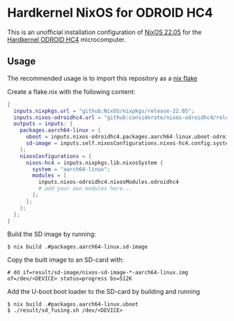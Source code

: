 # Hardkernel NixOS for ODROID HC4

This is an unofficial installation configuration of [NixOS
22.05](https://nixos.org/manual/nixos/stable/) for the [Hardkernel
ODROID HC4](https://wiki.odroid.com/odroid-hc4/odroid-hc4)
microcomputer.

## Usage

The recommended usage is to import this repository as a [nix
flake](https://nixos.wiki/wiki/Flakes)

Create a flake.nix with the following content:

``` nix
{
  inputs.nixpkgs.url = "github:NixOS/nixpkgs/release-22.05";
  inputs.nixos-odroidhc4.url = "github:considerate/nixos-odroidhc4/release-22.05";
  outputs = inputs: {
    packages.aarch64-linux = {
      uboot = inputs.nixos-odroidhc4.packages.aarch64-linux.uboot-odroid-hc4;
      sd-image = inputs.self.nixosConfigurations.nixos-hc4.config.system.build.sdImage;
    };
    nixosConfigurations = {
      nixos-hc4 = inputs.nixpkgs.lib.nixosSystem {
        system = "aarch64-linux";
        modules = [
          inputs.nixos-odroidhc4.nixosModules.odroidhc4
          # add your own modules here...
        ];
      };
    };
  };
}
```

Build the SD image by running:

``` console
$ nix build .#packages.aarch64-linux.sd-image
```

Copy the built image to an SD-card with:

``` console
# dd if=result/sd-image/nixos-sd-image-*-aarch64-linux.img of=/dev/<DEVICE> status=progress bs=512K
```

Add the U-boot boot loader to the SD-card by building and running

``` console
$ nix build .#packages.aarch64-linux.uboot
$ ./result/sd_fusing.sh /dev/<DEVICE>
```
